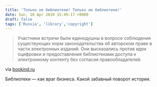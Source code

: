 ```yaml
---
title: 'Только не библиотеки! Только не библиотеки!'
date: Sun, 18 Apr 2010 15:49:17 +0000
draft: false
tags: ['Russia', 'library','copyright']
---
```


> Участники встречи были единодушны в вопросе соблюдения существующих норм законодательства об авторском праве в части электронных изданий. Они высказались против идеи оцифровки и предоставления библиотеками доступа к электронному контенту без согласия правообладателей.

via [bookind.ru](http://www.bookind.ru/index.php?option=com_content&task=view&id=326&)

Библиотеки — как враг бизнеса. Какой забавный поворот истории.

